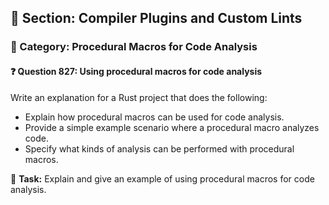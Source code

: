 ## 📘 Section: Compiler Plugins and Custom Lints  
### 🔹 Category: Procedural Macros for Code Analysis  
#### ❓ Question 827: Using procedural macros for code analysis

Write an explanation for a Rust project that does the following:

- Explain how procedural macros can be used for code analysis.
- Provide a simple example scenario where a procedural macro analyzes code.
- Specify what kinds of analysis can be performed with procedural macros.

🔧 **Task:** Explain and give an example of using procedural macros for code analysis.
